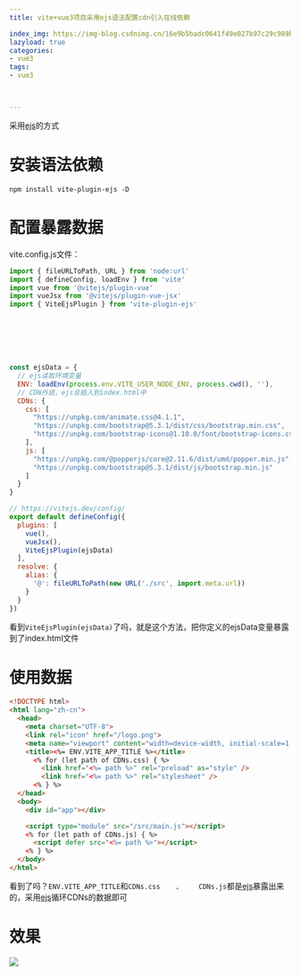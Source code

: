 ```yaml
---
title: vite+vue3项目采用ejs语法配置cdn引入在线依赖

index_img: https://img-blog.csdnimg.cn/16e9b5badc0641f49e027b97c29c989b.png
lazyload: true
categories:
- vue3
tags:
- vue3



---
```













采用[ejs](https://www.npmjs.com/package/vite-plugin-ejs)的方式
# 安装语法依赖
```
npm install vite-plugin-ejs -D
```

# 配置暴露数据
vite.config.js文件：

```javascript
import { fileURLToPath, URL } from 'node:url'
import { defineConfig, loadEnv } from 'vite'
import vue from '@vitejs/plugin-vue'
import vueJsx from '@vitejs/plugin-vue-jsx'
import { ViteEjsPlugin } from 'vite-plugin-ejs'







const ejsData = {
  // ejs读取环境变量
  ENV: loadEnv(process.env.VITE_USER_NODE_ENV, process.cwd(), ''),
  // CDN外链，ejs会插入到index.html中
  CDNs: {
    css: [
      "https://unpkg.com/animate.css@4.1.1",
      "https://unpkg.com/bootstrap@5.3.1/dist/css/bootstrap.min.css",
      "https://unpkg.com/bootstrap-icons@1.10.0/font/bootstrap-icons.css"
    ],
    js: [
      "https://unpkg.com/@popperjs/core@2.11.6/dist/umd/popper.min.js",
      "https://unpkg.com/bootstrap@5.3.1/dist/js/bootstrap.min.js"
    ]
  }
}

// https://vitejs.dev/config/
export default defineConfig({
  plugins: [
    vue(),
    vueJsx(),
    ViteEjsPlugin(ejsData)
  ],
  resolve: {
    alias: {
      '@': fileURLToPath(new URL('./src', import.meta.url))
    }
  }
})

```

看到`ViteEjsPlugin(ejsData)`了吗，就是这个方法，把你定义的ejsData变量暴露到了index.html文件

# 使用数据

```html
<!DOCTYPE html>
<html lang="zh-cn">
  <head>
    <meta charset="UTF-8">
    <link rel="icon" href="/logo.png">
    <meta name="viewport" content="width=device-width, initial-scale=1.0">
    <title><%= ENV.VITE_APP_TITLE %></title>
      <% for (let path of CDNs.css) { %>
        <link href="<%= path %>" rel="preload" as="style" />
        <link href="<%= path %>" rel="stylesheet" />
      <% } %>
  </head>
  <body>
    <div id="app"></div>

    <script type="module" src="/src/main.js"></script>
    <% for (let path of CDNs.js) { %>
      <script defer src="<%= path %>"></script>
    <% } %>
  </body>
</html>

```
看到了吗？`ENV.VITE_APP_TITLE`和`CDNs.css    、    CDNs.js`都是[ejs](https://www.npmjs.com/package/vite-plugin-ejs)暴露出来的，采用[ejs](https://ejs.bootcss.com/)循环CDNs的数据即可

# 效果
![](https://img-blog.csdnimg.cn/16e9b5badc0641f49e027b97c29c989b.png)


